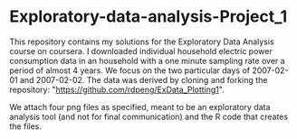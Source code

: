 Exploratory-data-analysis-Project_1
===================================

This repository contains my solutions for the Exploratory Data Analysis course on coursera. I downloaded individual household electric power consumption data in an household with a one minute sampling rate over a period of almost 4 years. We focus on the two particular days of 2007-02-01 and 2007-02-02. The data was derived by cloning and forking the repository: "https://github.com/rdpeng/ExData_Plotting1". 

We attach four png files as specified, meant to be an exploratory data analysis tool (and not for final communication) and the R code that creates the files.
